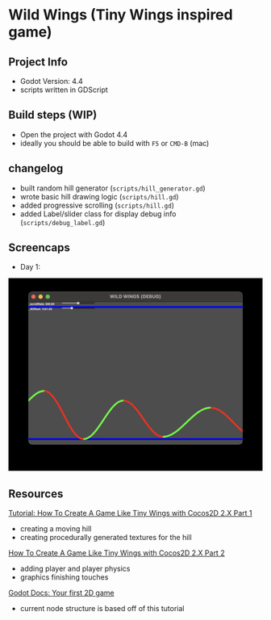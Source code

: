 # Wild Wings (Tiny Wings inspired game)
## Project Info

-   Godot Version: 4.4
-   scripts written in GDScript

## Build steps (WIP)

-   Open the project with Godot 4.4
-   ideally you should be able to build with `F5` or `CMD-B` (mac)

## changelog

-   built random hill generator (`scripts/hill_generator.gd`)
-   wrote basic hill drawing logic (`scripts/hill.gd`)
-   added progressive scrolling (`scripts/hill.gd`)
-   added Label/slider class for display debug info (`scripts/debug_label.gd`)

## Screencaps

-   Day 1:

![day-1-screenshot](./docs/day-1-screenshot.jpg)


## Resources

[Tutorial:  How To Create A Game Like Tiny Wings with Cocos2D 2.X Part 1](https://www.kodeco.com/2723-how-to-create-a-game-like-tiny-wings-with-cocos2d-2-x-part-1)

-   creating a moving hill
-   creating procedurally generated textures for the hill

[How To Create A Game Like Tiny Wings with Cocos2D 2.X Part 2](https://www.kodeco.com/2722-how-to-create-a-game-like-tiny-wings-with-cocos2d-2-x-part-2/page/2)

-   adding player and player physics
-   graphics finishing touches

[Godot Docs: Your first 2D game](https://docs.godotengine.org/en/4.3/getting_started/first_2d_game/index.html)

-   current node structure is based off of this tutorial


